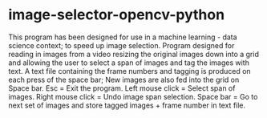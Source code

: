 # image-selector-opencv-python

This program has been designed for use in a machine learning - data science context; to speed up image selection.
Program designed for reading in images from a video resizing the original images down into a grid and allowing 
the user to select a span of images and tag the images with text. A text file containing the frame numbers and tagging 
is produced on each press of the space bar; New images are also fed into the grid on Space bar.
Esc = Exit the program.
Left mouse click = Select span of images.
Right mouse click = Undo image span selection.
Space bar = Go to next set of images and store tagged images + frame number in text file.

